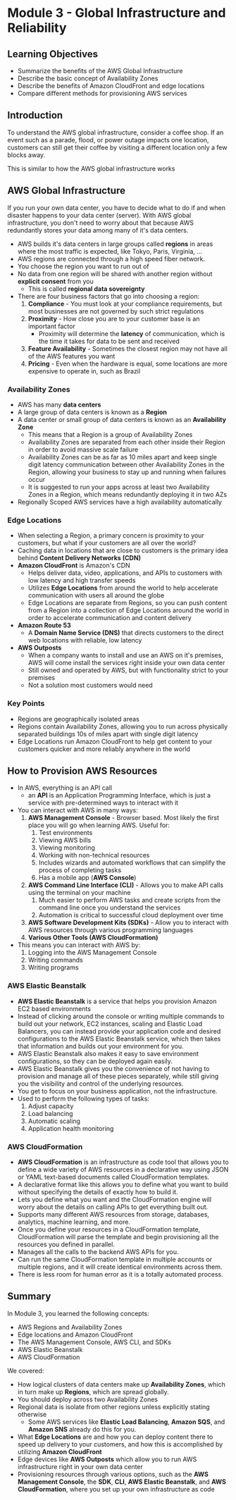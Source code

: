 # Module 3 - Global Infrastructure and Reliability

## Learning Objectives

- Summarize the benefits of the AWS Global Infrastructure
- Describe the basic concept of Availability Zones
- Describe the benefits of Amazon CloudFront and edge locations
- Compare different methods for provisioning AWS services

## Introduction

To understand the AWS global infrastructure, consider a coffee shop. If an event such as a parade, flood, or power outage impacts one location, customers can still get their coffee by visiting a different location only a few blocks away.

This is similar to how the AWS global infrastructure works

## AWS Global Infrastructure

If you run your own data center, you have to decide what to do if and when disaster happens to your data center (server).  With AWS global infrastructure, you don't need to worry about that because AWS redundantly stores your data among many of it's data centers.

- AWS builds it's data centers in large groups called **regions** in areas where the most traffic is expected, like Tokyo, Paris, Virginia, ...
- AWS regions are connected through a high speed fiber network.
- You choose the region you want to run out of
- No data from one region will be shared with another region without **explicit consent** from you
  - This is called **regional data sovereignty**
- There are four business factors that go into choosing a region:
  1. **Compliance** - You must look at your compliance requirements, but most businesses are not governed by such strict regulations
  2. **Proximity** - How close you are to your customer base is an important factor
     - Proximity will determine the **latency** of communication, which is the time it takes for data to be sent and received
  3. **Feature Availability** - Sometimes the closest region may not have all of the AWS features you want
  4. **Pricing** - Even when the hardware is equal, some locations are more expensive to operate in, such as Brazil

### Availability Zones

- AWS has many **data centers**
- A large group of data centers is known as a **Region**
- A data center or small group of data centers is known as an **Availability Zone**
  - This means that a Region is a group of Availability Zones
  - Availability Zones are separated from each other inside their Region in order to avoid massive scale failure
  - Availability Zones can be as far as 10 miles apart and keep single digit latency communication between other Availability Zones in the Region, allowing your business to stay up and running when failures occur
  - It is suggested to run your apps across at least two Availability Zones in a Region, which means redundantly deploying it in two AZs
- Regionally Scoped AWS services have a high availability automatically

### Edge Locations

- When selecting a Region, a primary concern is proximity to your customers, but what if your customers are all over the world?
- Caching data in locations that are close to customers is the primary idea behind **Content Delivery Networks (CDN)**
- **Amazon CloudFront** is Amazon's CDN
  - Helps deliver data, video, applications, and APIs to customers with low latency and high transfer speeds
  - Utilizes **Edge Locations** from around the world to help accelerate communication with users all around the globe
  - Edge Locations are separate from Regions, so you can push content from a Region into a collection of Edge Locations around the world in order to accelerate communication and content delivery
- **Amazon Route 53**
  - A **Domain Name Service (DNS)** that directs customers to the direct web locations with reliable, low latency
- **AWS Outposts**
  - When a company wants to install and use an AWS on it's premises, AWS will come install the services right inside your own data center
  - Still owned and operated by AWS, but with functionality strict to your premises
  - Not a solution most customers would need

### Key Points

- Regions are geographically isolated areas
- Regions contain Availability Zones, allowing you to run across physically separated buildings 10s of miles apart with single digit latency
- Edge Locations run Amazon CloudFront to help get content to your customers quicker and more reliably anywhere in the world

## How to Provision AWS Resources

- In AWS, everything is an API call
  - an **API** is an Application Programming Interface, which is just a service with pre-determined ways to interact with it
- You can interact with AWS in many ways:
  1. **AWS Management Console** - Browser based. Most likely the first place you will go when learning AWS. Useful for:
     1. Test environments
     2. Viewing AWS bills
     3. Viewing monitoring
     4. Working with non-technical resources
     5. Includes wizards and automated workflows that can simplify the process of completing tasks
     6. Has a mobile app (**AWS Console**)
  2. **AWS Command Line Interface (CLI)** - Allows you to make API calls using the terminal on your machine
     1. Much easier to perform AWS tasks and create scripts from the command line once you understand the services
     2. Automation is critical to successful cloud deployment over time
  3. **AWS Software Development Kits (SDKs)** - Allow you to interact with AWS resources through various programming languages
  4. **Various Other Tools (AWS CloudFormation)**
- This means you can interact with AWS by:
  1. Logging into the AWS Management Console
  2. Writing commands
  3. Writing programs 

### AWS Elastic Beanstalk

- **AWS Elastic Beanstalk** is a service that helps you provision Amazon EC2 based environments
- Instead of clicking around the console or writing multiple commands to build out your network, EC2 instances, scaling and Elastic Load Balancers, you can instead provide your application code and desired configurations to the AWS Elastic Beanstalk service, which then takes that information and builds out your environment for you.
- AWS Elastic Beanstalk also makes it easy to save environment configurations, so they can be deployed again easily.
- AWS Elastic Beanstalk gives you the convenience of not having to provision and manage all of these pieces separately, while still giving you the visibility and control of the underlying resources.
- You get to focus on your business application, not the infrastructure.
- Used to perform the following types of tasks:
  1. Adjust capacity
  2. Load balancing
  3. Automatic scaling
  4. Application health monitoring 

### AWS CloudFormation

- **AWS CloudFormation** is an infrastructure as code tool that allows you to define a wide variety of AWS resources in a declarative way using JSON or YAML text-based documents called CloudFormation templates.
- A declarative format like this allows you to define what you want to build without specifying the details of exactly how to build it.
- Lets you define what you want and the CloudFormation engine will worry about the details on calling APIs to get everything built out.
- Supports many different AWS resources from storage, databases, analytics, machine learning, and more.
- Once you define your resources in a CloudFormation template, CloudFormation will parse the template and begin provisioning all the resources you defined in parallel.
- Manages all the calls to the backend AWS APIs for you.
- Can run the same CloudFormation template in multiple accounts or multiple regions, and it will create identical environments across them.
- There is less room for human error as it is a totally automated process.

## Summary

In Module 3, you learned the following concepts:

- AWS Regions and Availability Zones
- Edge locations and Amazon CloudFront
- The AWS Management Console, AWS CLI, and SDKs
- AWS Elastic Beanstalk
- AWS CloudFormation

We covered:

- How logical clusters of data centers make up **Availability Zones**, which in turn make up **Regions**, which are spread globally.
- You should deploy across two Availability Zones
- Regional data is isolate from other regions unless explicitly stating otherwise
  - Some AWS services like **Elastic Load Balancing**, **Amazon SQS**, and **Amazon SNS** already do this for you.
- What **Edge Locations** are and how you can deploy content there to speed up delivery to your customers, and how this is accomplished by utilizing **Amazon CloudFront**
- Edge devices like **AWS Outposts** which allow you to run AWS infrastructure right in your own data center
- Provisioning resources through various options, such as the **AWS Management Console**, the **SDK**, **CLI**, **AWS Elastic Beanstalk**, and **AWS CloudFormation**, where you set up your own infrastructure as code
